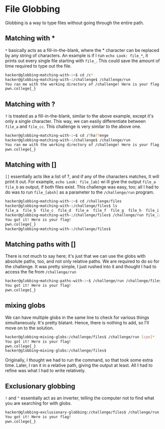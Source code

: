 # File Globbing

Globbing is a way to type files without going through the entire path.

## Matching with *
```*``` basically acts as a fill-in-the-blank, where the * character can be replaced by any string of characters. An example is if I run ```echo Look: file_*```, it prints out every single file starting with ```file_```. This could save the amount of time required to type out the file.

```bash
hacker@globbing~matching-with-:~$ cd /c*
hacker@globbing~matching-with-:/challenge$ /challenge/run
You ran me with the working directory of /challenge! Here is your flag:
pwn.college{_}
```
## Matching with ?
```?``` is treated as a fill-in-the-blank, similar to the above example, except it's only a single character. This way, we can easily differentiate between ```file_a``` and ```file_cc```. This challenge is very similar to the above one.

```bash
hacker@globbing~matching-with-:~$ cd /?ha??enge
hacker@globbing~matching-with-:/challenge$ /challenge/run
You ran me with the working directory of /challenge! Here is your flag:
pwn.college{_}
```
## Matching with []
```[]``` essentially acts like a list of ?, and if any of the characters matches, It will print it out. For example, ```echo Look: file_[ab]``` wi ill give the output ```file_a file_b``` as output, if both files exist. This challenge was easy, too; all I had to do was to run ```file_[absh]``` as a parameter to the ```/challenge/run``` program.

```bash
hacker@globbing~matching-with-:~$ cd /challenge/files
hacker@globbing~matching-with-:/challenge/files$ ls
file_a  file_b  file_c  file_d  file_e  file_f  file_g  file_h  file_i  file_j  file_k  file_l  file_m  file_n  file_o  file_p  file_q  file_r  file_s  file_t  file_u  file_v  file_w  file_x  file_y  file_z
hacker@globbing~matching-with-:/challenge/files$ /challenge/run file_[absh]
You got it! Here is your flag!
pwn.college{_}
hacker@globbing~matching-with-:/challenge/files$
```
## Matching paths with []
There is not much to say here; it's just that we can use the globs with absolute paths, too, and not only relative paths. We are required to do so for the challenge. It was pretty simple, I just rushed into it and thought I had to access the fie from ```/challenge/run```

```bash
hacker@globbing~matching-paths-with-:~$ /challenge/run /challenge/files/file_[absh]
You got it! Here is your flag!
pwn.college{_}
```

## mixing globs
We can have multiple globs in the same line to check for various things simultaneously. It's pretty blatant. Hence, there is nothing to add, so I'll move on to the solution.

```bash
hacker@globbing~mixing-globs:/challenge/files$ /challenge/run [cpe]*
You got it! Here is your flag!
pwn.college{_}
hacker@globbing~mixing-globs:/challenge/files$
```

Originally, I thought we had to run the command, so that took some extra time. Later, I ran it in a relative path, giving the output at least. All I had to refine was what I had to write relatively.

## Exclusionary globbing

```!``` and ```^``` essentially act as an inverter, telling the computer not to find what you are searching for with globs.

```bash
hacker@globbing~exclusionary-globbing:/challenge/files$ /challenge/run [!pwn]*
You got it! Here is your flag!
pwn.college{_}
```
